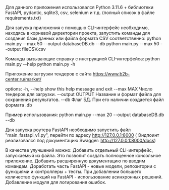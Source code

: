 Для данного приложения использовался Python 3.11.6 + библиотеки FastAPI, pydantic, sqlite3, csv, selenium и т.д. (полный
список в файле requirements.txt)

Для запуска приложения с помощью CLI-интерфейс необходимо, находясь в корневой директории проекта, запустить команды для
создания базы данных или файла формата CSV соответственно:
python main.py --max 50 --output databaseDB.db --db
python main.py --max 50 --output fileCSV.csv

Команды вызывающие справку с инструкцией CLI-интерфейса:
python main.py --help
python main.py -h

Приложение загрузки тендеров с сайта https://www.b2b-center.ru/market/

options:
-h, --help show this help message and exit
--max MAX Число тендеров для загрузки.
--output OUTPUT Название и формат файла для сохранения результатов.
--db Флаг БД. При его наличии создается файл формата .db

Пример использования: python main.py --max 20 --output databaseDB.db --db

Для запуска роутера FastAPI необходимо запустить файл "main_fastapi_v1.py", перейти по адресу http://127.0.0.1:8000 (
Эндпоинт реализовался под документацию Swagger: http://127.0.0.1:8000/docs)

В качестве улучшений можно:
Добавить отдельный CLI-интерфейс, запускаемый из файла. Это позволит создать полноценное консольное приложение.
Добавить расширенную документацию по вводим командам.
Доработать часть FastAPI - новые модели, репозитории с функциями и контроллеры + тесты.
При добавлении большего количество функций на FastAPI - использование асинхронных решений.  
Добавление модуля для логирования ошибок.